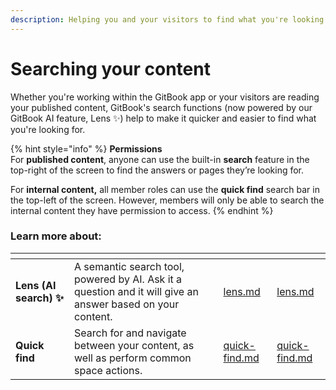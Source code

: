```yaml
---
description: Helping you and your visitors to find what you're looking for, faster.
---
```


# Searching your content

Whether you're working within the GitBook app or your visitors are reading your published content, GitBook's search functions (now powered by our GitBook AI feature, Lens ✨) help to make it quicker and easier to find what you're looking for.

{% hint style="info" %}
**Permissions**\
For **published content**, anyone can use the built-in **search** feature in the top-right of the screen to find the answers or pages they’re looking for.

For **internal content,** all member roles can use the **quick find** search bar in the top-left of the screen. However, members will only be able to search the internal content they have permission to access.‌
{% endhint %}

### Learn more about:

<table data-card-size="large" data-view="cards"><thead><tr><th></th><th></th><th data-hidden data-type="content-ref"></th><th data-hidden data-card-target data-type="content-ref"></th></tr></thead><tbody><tr><td><strong>Lens (AI search) ✨</strong></td><td>A semantic search tool, powered by AI. Ask it a question and it will give an answer based on your content.</td><td><a href="lens.md">lens.md</a></td><td><a href="lens.md">lens.md</a></td></tr><tr><td><strong>Quick find</strong></td><td>Search for and navigate between your content, as well as perform common space actions.</td><td><a href="quick-find.md">quick-find.md</a></td><td><a href="quick-find.md">quick-find.md</a></td></tr></tbody></table>
